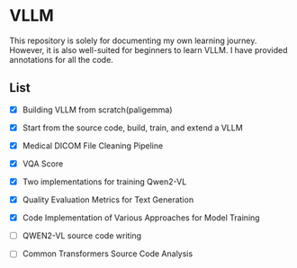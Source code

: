 # VLLM

This repository is solely for documenting my own learning journey. However, it is also well-suited for beginners to learn VLLM. I have provided annotations for all the code.



##  List

- [x] Building VLLM from scratch(paligemma)
- [x] Start from the source code, build, train, and extend a VLLM
- [x] Medical DICOM File Cleaning Pipeline
- [x] VQA Score
- [x] Two implementations for training Qwen2-VL
- [x] Quality Evaluation Metrics for Text Generation
- [x] Code Implementation of Various Approaches for Model Training
- [ ] QWEN2-VL source code writing
- [ ] Common Transformers Source Code Analysis

